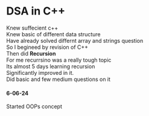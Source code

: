 # DSA in C++<br>
Knew suffecient c++<br>
Knew basic of different data structure<br>
Have already solved differnt array and strings question<br>
So I begineed by revision of C++<br>
Then did <b>Recursion</b><br>
  For me recurrsino was a really tough topic<br>
  Its almost 5 days learning recursion<br>
  Significantly improved in it.<br>
  Did basic and few medium questions on it<br>
<h4>6-06-24</h4>
Started OOPs concept<br>
